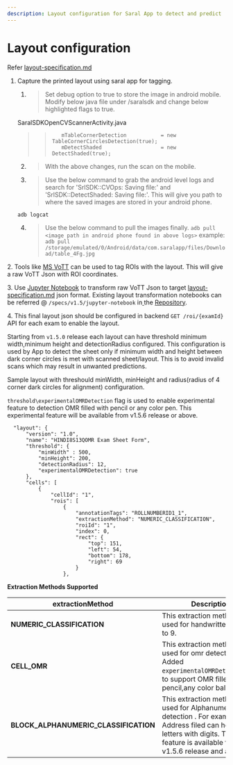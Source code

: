 ```yaml
---
description: Layout configuration for Saral App to detect and predict
---
```


# Layout configuration

Refer [layout-specification.md](../learn/specifications/layout-specification.md "mention")

1.  Capture the printed layout using saral app for tagging.

    1. > Set debug option to true to store the image in android mobile. Modify below java file under /saralsdk and change below highlighted flags to true.

    SaralSDKOpenCVScannerActivity.java

    > > ```
    > >    mTableCornerDetection           = new TableCornerCirclesDetection(true);
    > >    mDetectShaded                   = new DetectShaded(true);
    > > ```

    2. > With the above changes, run the scan on the mobile.
    3. > Use the below command to grab the android level logs and search for 'SrlSDK::CVOps: Saving file:' and 'SrlSDK::DetectShaded: Saving file:'. This will give you path to where the saved images are stored in your android phone.

    `adb logcat`

    4.  > Use the below command to pull the images finally. `adb pull <image path in android phone found in above logs>` example: `adb pull /storage/emulated/0/Android/data/com.saralapp/files/Download/table_4Fg.jpg`



2\. Tools like [MS VoTT](https://github.com/microsoft/VoTT) can be used to tag ROIs with the layout. This will give a raw VoTT Json with ROI coordinates.

3\. Use [Jupyter Notebook](https://jupyter.org) to transform raw VoTT Json to target [layout-specification.md](../learn/specifications/layout-specification.md "mention") json format. Existing layout transformation notebooks can be referred @ `/specs/v1.5/jupyter-notebook` in[ ](../engage/source-code-repository.md)the [Repository](../engage/source-code-repository.md).

4\. This final layout json should be configured in backend `GET /roi/{examId}` API for each exam to enable the layout.

Starting from `v1.5.0` release each layout can have threshold minimum width,minimum height and detectionRadius configured. This configuration is used by App to detect the sheet only if minimum width and height between dark corner circles is met with scanned sheet/layout. This is to avoid invalid scans which may result in unwanted predictions.

Sample layout with threshould minWidth, minHeight and radius(radius of 4 corner dark circles for alignment) configuration.

`threshold\experimentalOMRDetection` flag is used to enable experimental feature to detection OMR filled with pencil or any color pen. This experimental feature will be available from v1.5.6 release or above.



```
  "layout": {
      "version": "1.0",
      "name": "HINDI8S13QOMR Exam Sheet Form",
      "threshold": {
          "minWidth" : 500,
          "minHeight": 200,
          "detectionRadius": 12,
          "experimentalOMRDetection": true
      },            
      "cells": [
          {
              "cellId": "1",
              "rois": [
                  {
                      "annotationTags": "ROLLNUMBERID1_1",
                      "extractionMethod": "NUMERIC_CLASSIFICATION",
                      "roiId": "1",
                      "index": 0,
                      "rect": {
                          "top": 151,
                          "left": 54,
                          "bottom": 178,
                          "right": 69
                      }
                  },
```

**Extraction Methods Supported**

<table><thead><tr><th width="402">extractionMethod</th><th>Description</th></tr></thead><tbody><tr><td><strong>NUMERIC_CLASSIFICATION</strong></td><td>This extraction method is used for handwritten digits 0 to 9.</td></tr><tr><td><strong>CELL_OMR</strong></td><td>This extraction method is used for omr detection. Added <code>experimentalOMRDetection</code>flag to support OMR filled with pencil,any color ball pens.</td></tr><tr><td><strong>BLOCK_ALPHANUMERIC_CLASSIFICATION</strong></td><td>This extraction method is used for Alphanumeric detection . For example Address filed can hold block letters with digits. This feature is available from v1.5.6 release and above.</td></tr></tbody></table>

